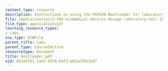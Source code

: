 ```yaml
---
content_type: resource
description: Instructions on using the MSP430 Bootloader for laboratory assignments.
file: /media/courses/2-996-biomedical-devices-design-laboratory-fall-2007/05144f615ad36978baf3e02ac93e1b87_bootloader.pdf
file_type: application/pdf
learning_resource_types:
- Labs
ocw_type: OCWFile
parent_title: Labs
parent_type: CourseSection
resourcetype: Document
title: bootloader.pdf
uid: 05144f61-5ad3-6978-baf3-e02ac93e1b87
---
```

